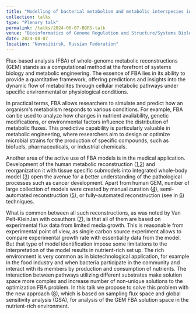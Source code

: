 ```yaml
---
title: "Modelling of bacterial metabolism and metabolic interspecies interactions in reach media"
collection: talks
type: "Plenary talk"
permalink: /talks/2024-08-07-BGRS-talk
venue: "Bioinformatics of Genome Regulation and Structure/Systems Biology, BGRS/SB-2024"
date: 2024-08-07
location: "Novosibirsk, Russian Federation"
---
```


Flux-based analysis (FBA) of whole-genome metabolic reconstructions (GEM) stands as a 
computational method at the forefront of systems biology and metabolic engineering. 
The essence of FBA lies in its ability to provide a quantitative framework, offering 
predictions and insights into the dynamic flow of metabolites through cellular metabolic pathways under specific environmental or physiological conditions.

In practical terms, FBA allows researchers to simulate and predict how an organism's 
metabolism responds to various conditions. For example, FBA can be used to analyze how 
changes in nutrient availability, genetic modifications, or environmental factors 
influence the distribution of metabolic fluxes. This predictive capability is particularly 
valuable in metabolic engineering, where researchers aim to design or optimize microbial 
strains for the production of specific compounds, such as biofuels, pharmaceuticals, or 
industrial chemicals.

Another area of the active use of FBA models is in the medical application. Development of the human metabolic reconstruction ([1](http://www.nature.com/articles/nbt.2488),[2](https://onlinelibrary.wiley.com/doi/10.1038/msb4100177)) 
and reorganization it with tissue specific submodels into integrated whole-body model ([3](https://onlinelibrary.wiley.com/doi/10.15252/msb.20198982)) 
open the avenue for a better understanding of the pathological processes such as cancer 
development. Apart from human GEM, number of large collection of models were created by manual curation ([4](https://academic.oup.com/nar/advance-article/doi/10.1093/nar/gkz1054/5614178)), 
semi-automated reconstruction ([5](https://www.nature.com/articles/s41587-022-01628-0)), 
or fully-automated reconstruction (see in [6](http://www.nature.com/articles/s41587-020-0446-y)) techniques. 

What is common between all such reconstructions, as was noted by Van Pelt-KleinJan with coauthors ([7](https://www.mdpi.com/2218-1989/11/5/257)), 
is that all of them are based on experimental flux data from limited media growth. This is 
reasonable from experimental point of view, as single carbon source experiment allows to 
compare experimental growth rate with essentiality data from the model. But that type of 
model identification impose some limitations to the interpretation of the model results in 
nutrient-rich set up. The rich environment is very common as in biotechnological 
application, for example in the food industry and when bacteria participate in the 
community and interact with its members by production and consumption of nutrients. The 
interaction between pathways utilizing different substrates make solution space more 
complex and increase number of non-unique solutions to the optimization FBA problem. In 
this talk we propose to solve this problem with the new approach ([8](https://www.mdpi.com/2218-273X/13/3/500)), 
which is based on sampling flux space and global sensitivity analysis (GSA), for analysis 
of the GEM FBA solution space in the nutrient-rich environment.

